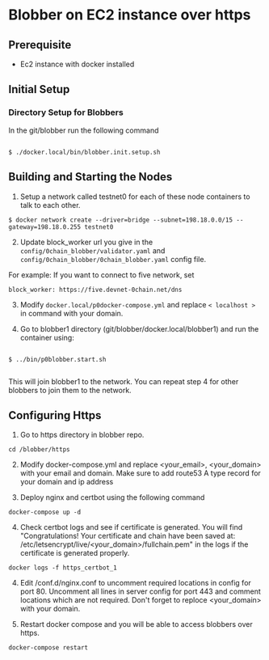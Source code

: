 # Blobber on EC2 instance over https


## Prerequisite

- Ec2 instance with docker installed

## Initial Setup

  

### Directory Setup for Blobbers

  

In the git/blobber run the following command

  

```

$ ./docker.local/bin/blobber.init.setup.sh

```

  

## Building and Starting the Nodes

  
1. Setup a network called testnet0 for each of these node containers to talk to each other.
 
 ```
$ docker network create --driver=bridge --subnet=198.18.0.0/15 --gateway=198.18.0.255 testnet0
```
2. Update block_worker url you give in the `config/0chain_blobber/validator.yaml` and `config/0chain_blobber/0chain_blobber.yaml` config file.

For example: If you want to connect to five network, set


```
block_worker: https://five.devnet-0chain.net/dns
```

3. Modify `docker.local/p0docker-compose.yml` and replace `< localhost >` in command with your domain. 
  

4. Go to blobber1 directory (git/blobber/docker.local/blobber1) and run the container using:

  

```

$ ../bin/p0blobber.start.sh


```

This will join blobber1 to the network. You can repeat step 4 for other blobbers to join them to the network.

## Configuring Https

1. Go to https directory in blobber repo.
```
cd /blobber/https
```

2. Modify docker-compose.yml and replace <your_email>, <your_domain> with your email and domain. Make sure to add route53 A type record for your domain and ip address


3. Deploy nginx and certbot using the following command
```
docker-compose up -d
```

4. Check certbot logs and see if certificate is generated. You will find "Congratulations! Your certificate and chain have been saved at: /etc/letsencrypt/live/<your_domain>/fullchain.pem" in the logs if the certificate is generated properly.

```
docker logs -f https_certbot_1 
```

4. Edit /conf.d/nginx.conf to uncomment required locations in config for port 80. Uncomment all lines in server config for port 443 and comment locations which are not required. Don't forget to reploce <your_domain> with your domain. 

5. Restart docker compose and you will be able to access blobbers over https.

```
docker-compose restart
```
